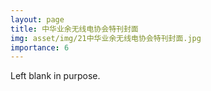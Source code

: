 ```yaml
---
layout: page
title: 中华业余无线电协会特刊封面
img: asset/img/21中华业余无线电协会特刊封面.jpg
importance: 6
---
```


Left blank in purpose.
